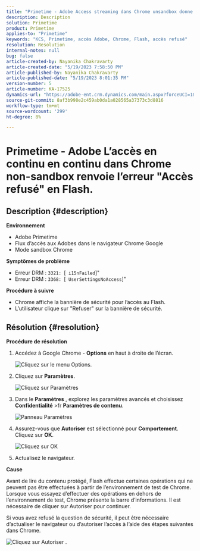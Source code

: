 ```yaml
---
title: "Primetime - Adobe Access streaming dans Chrome unsandbox donne l’erreur \"Accès refusé\" en Flash"
description: Description
solution: Primetime
product: Primetime
applies-to: "Primetime"
keywords: "KCS, Primetime, accès Adobe, Chrome, Flash, accès refusé"
resolution: Resolution
internal-notes: null
bug: false
article-created-by: Nayanika Chakravarty
article-created-date: "5/19/2023 7:58:50 PM"
article-published-by: Nayanika Chakravarty
article-published-date: "5/19/2023 8:01:35 PM"
version-number: 5
article-number: KA-17525
dynamics-url: "https://adobe-ent.crm.dynamics.com/main.aspx?forceUCI=1&pagetype=entityrecord&etn=knowledgearticle&id=59412f8d-7ff6-ed11-8848-6045bd006a22"
source-git-commit: 8af3b998e2c459ab0da1a028565a37373c3d8816
workflow-type: tm+mt
source-wordcount: '299'
ht-degree: 8%

---
```


# Primetime - Adobe L’accès en continu en continu dans Chrome non-sandbox renvoie l’erreur &quot;Accès refusé&quot; en Flash.

## Description {#description}


<b>Environnement</b>

- Adobe Primetime
- Flux d’accès aux Adobes dans le navigateur Chrome Google
- Mode sandbox Chrome


<b>Symptômes de problème</b>

- Erreur DRM : `3321: `[` i15nFailed`]&quot;
- Erreur DRM : `3368: `[` UserSettingsNoAccess`]&quot;


<b>Procédure à suivre</b>

- Chrome affiche la bannière de sécurité pour l’accès au Flash.
- L’utilisateur clique sur &quot;Refuser&quot; sur la bannière de sécurité.



## Résolution {#resolution}


<b>Procédure de résolution</b>

1. Accédez à Google Chrome - <b>Options</b> en haut à droite de l’écran.


   ![Cliquez sur le menu Options.](https://helpx.adobe.com/content/dam/help/en/adobe-access/kb/error-3321/jcr%3acontent/main-pars/procedure/proc_par/step_0/step_par/image/setting_menu.png "Cliquez sur le menu Options.")
2. Cliquez sur <b>Paramètres</b>.





   ![Cliquez sur Paramètres](https://helpx.adobe.com/content/dam/help/en/adobe-access/kb/error-3321/jcr%3acontent/main-pars/procedure/proc_par/step_1/step_par/image/3.jpg "Cliquez sur Paramètres")
3. Dans le <b>Paramètres</b> , explorez les paramètres avancés et choisissez <b>Confidentialité</b> >fr <b>Paramètres de contenu</b>.

   ![Panneau Paramètres](https://helpx.adobe.com/content/dam/help/en/adobe-access/kb/error-3321/jcr%3acontent/main-pars/procedure/proc_par/step_2/step_par/image/5.jpg "Panneau Paramètres")
4. Assurez-vous que <b>Autoriser</b> est sélectionné pour <b>Comportement</b>. Cliquez sur <b>OK</b>.





   ![Cliquez sur OK](https://helpx.adobe.com/content/dam/help/en/adobe-access/kb/error-3321/jcr%3acontent/main-pars/procedure/proc_par/step_3/step_par/image/unsandbox_settings.png "Cliquez sur OK")
5. Actualisez le navigateur.


<b>Cause</b>

Avant de lire du contenu protégé, Flash effectue certaines opérations qui ne peuvent pas être effectuées à partir de l’environnement de test de Chrome. Lorsque vous essayez d’effectuer des opérations en dehors de l’environnement de test, Chrome présente la barre d’informations. Il est nécessaire de cliquer sur Autoriser pour continuer.

Si vous avez refusé la question de sécurité, il peut être nécessaire d’actualiser le navigateur ou d’autoriser l’accès à l’aide des étapes suivantes dans Chrome.

![Cliquez sur Autoriser .](https://helpx.adobe.com/content/dam/help/en/adobe-access/kb/error-3321/jcr%3acontent/main-pars/image/chrome_infobar.png "Cliquez sur Autoriser .")
